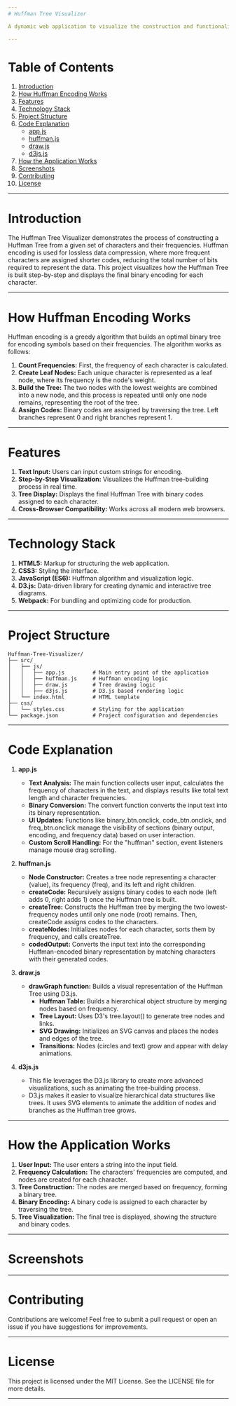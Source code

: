 ```yaml
---
# Huffman Tree Visualizer

A dynamic web application to visualize the construction and functionality of Huffman Trees, a fundamental algorithm used in data compression. This project offers an interactive visual representation of how Huffman coding compresses data by converting input characters into a binary tree structure.

---
```


# Table of Contents
1. [Introduction](#introduction)
2. [How Huffman Encoding Works](#how-huffman-encoding-works)
3. [Features](#features)
4. [Technology Stack](#technology-stack)
5. [Project Structure](#project-structure)
6. [Code Explanation](#code-explanation)
    - [app.js](#appjs)
    - [huffman.js](#huffmanjs)
    - [draw.js](#drawjs)
    - [d3js.js](#d3jsjs)
7. [How the Application Works](#how-the-application-works)
8. [Screenshots](#screenshots)
9. [Contributing](#contributing)
10. [License](#license)

---

# Introduction
The Huffman Tree Visualizer demonstrates the process of constructing a Huffman Tree from a given set of characters and their frequencies. Huffman encoding is used for lossless data compression, where more frequent characters are assigned shorter codes, reducing the total number of bits required to represent the data. This project visualizes how the Huffman Tree is built step-by-step and displays the final binary encoding for each character.

---

# How Huffman Encoding Works

Huffman encoding is a greedy algorithm that builds an optimal binary tree for encoding symbols based on their frequencies. The algorithm works as follows:

1. **Count Frequencies:** First, the frequency of each character is calculated.
2. **Create Leaf Nodes:** Each unique character is represented as a leaf node, where its frequency is the node's weight.
3. **Build the Tree:** The two nodes with the lowest weights are combined into a new node, and this process is repeated until only one node remains, representing the root of the tree.
4. **Assign Codes:** Binary codes are assigned by traversing the tree. Left branches represent 0 and right branches represent 1.

---

# Features

1. **Text Input:** Users can input custom strings for encoding.
2. **Step-by-Step Visualization:** Visualizes the Huffman tree-building process in real time.
3. **Tree Display:** Displays the final Huffman Tree with binary codes assigned to each character.
4. **Cross-Browser Compatibility:** Works across all modern web browsers.

---

# Technology Stack

1. **HTML5:** Markup for structuring the web application.
2. **CSS3:** Styling the interface.
3. **JavaScript (ES6):** Huffman algorithm and visualization logic.
4. **D3.js:** Data-driven library for creating dynamic and interactive tree diagrams.
5. **Webpack:** For bundling and optimizing code for production.

---

# Project Structure

```
Huffman-Tree-Visualizer/
├── src/
│   ├── js/
│   │   ├── app.js         # Main entry point of the application
│   │   ├── huffman.js     # Huffman encoding logic
│   │   ├── draw.js        # Tree drawing logic
│   │   ├── d3js.js        # D3.js based rendering logic
│   └── index.html         # HTML template
├── css/
│   └── styles.css         # Styling for the application
└── package.json           # Project configuration and dependencies
```

---

# Code Explanation

1. **app.js**
    - **Text Analysis:** The main function collects user input, calculates the frequency of characters in the text, and displays results like total text length and character frequencies.
    - **Binary Conversion:** The convert function converts the input text into its binary representation.
    - **UI Updates:** Functions like binary_btn.onclick, code_btn.onclick, and freq_btn.onclick manage the visibility of sections (binary output, encoding, and frequency data) based on user interaction.
    - **Custom Scroll Handling:** For the "huffman" section, event listeners manage mouse drag scrolling.


2. **huffman.js**
    - **Node Constructor:** Creates a tree node representing a character (value), its frequency (freq), and its left and right children.
    - **createCode:** Recursively assigns binary codes to each node (left adds 0, right adds 1) once the Huffman tree is built.
    - **createTree:** Constructs the Huffman tree by merging the two lowest-frequency nodes until only one node (root) remains. Then, createCode assigns codes to the characters.
    - **createNodes:** Initializes nodes for each character, sorts them by frequency, and calls createTree.
    - **codedOutput:** Converts the input text into the corresponding Huffman-encoded binary representation by matching characters with their generated codes.

3. **draw.js**
    - **drawGraph function:** Builds a visual representation of the Huffman Tree using D3.js.
      - **Huffman Table:** Builds a hierarchical object structure by merging nodes based on frequency.
      - **Tree Layout:** Uses D3's tree.layout() to generate tree nodes and links.
      - **SVG Drawing:** Initializes an SVG canvas and places the nodes and edges of the tree.
      - **Transitions:** Nodes (circles and text) grow and appear with delay animations.
     
4. **d3js.js**
     - This file leverages the D3.js library to create more advanced visualizations, such as animating the tree-building process.
     - D3.js makes it easier to visualize hierarchical data structures like trees. It uses SVG elements to animate the addition of nodes and branches as the Huffman tree grows.
  
---

# How the Application Works

1. **User Input:** The user enters a string into the input field.
2. **Frequency Calculation:** The characters' frequencies are computed, and nodes are created for each character.
3. **Tree Construction:** The nodes are merged based on frequency, forming a binary tree.
4. **Binary Encoding:** A binary code is assigned to each character by traversing the tree.
5. **Tree Visualization:** The final tree is displayed, showing the structure and binary codes.

--- 

# Screenshots

---

# Contributing

Contributions are welcome! Feel free to submit a pull request or open an issue if you have suggestions for improvements.


---

# License

This project is licensed under the MIT License. See the LICENSE file for more details.

---
